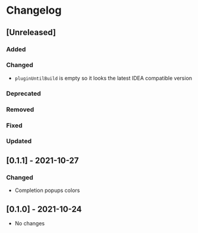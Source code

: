 # Changelog

## [Unreleased]

### Added

### Changed
- `pluginUntilBuild` is empty so it looks the latest IDEA compatible version 

### Deprecated

### Removed

### Fixed

### Updated


## [0.1.1] - 2021-10-27

### Changed
- Completion popups colors 

## [0.1.0] - 2021-10-24
- No changes

